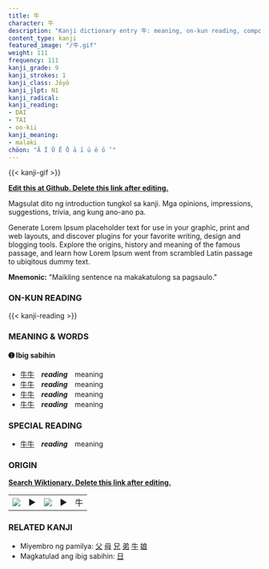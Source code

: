 ```yaml
---
title: 牛
character: 牛
description: "Kanji dictionary entry 牛: meaning, on-kun reading, compounds, origin, related kanji"
content_type: kanji
featured_image: "/牛.gif"
weight: 111
frequency: 111
kanji_grade: 9
kanji_strokes: 1
kanji_class: Jōyō
kanji_jlpt: N1
kanji_radical: 
kanji_reading: 
- DAI
- TAI
- oo-kii
kanji_meaning:
- malaki
chōon: "Ā Ī Ū Ē Ō ā ī ū ē ō ’"
---
```

[//]: # (Don't edit the line below. Kanji animated GIF code is automatically generated.)
{{< kanji-gif >}}

[//]: # (Edit below this line.)

**[Edit this at Github. Delete this link after editing.](https://github.com/tim0g/tim/tree/main/content/kanji/牛/index.md)**

Magsulat dito ng introduction tungkol sa kanji. Mga opinions, impressions, suggestions, trivia, ang kung ano-ano pa.

Generate Lorem Ipsum placeholder text for use in your graphic, print and web layouts, and discover plugins for your favorite writing, design and blogging tools. Explore the origins, history and meaning of the famous passage, and learn how Lorem Ipsum went from scrambled Latin passage to ubiqitous dummy text.
 
**Mnemonic:** "Maikling sentence na makakatulong sa pagsaulo."

### ON-KUN READING

[//]: # (Don't edit the line below. ON-KUN READING code is automatically generated.)
{{< kanji-reading >}}

### MEANING & WORDS

#### ➊ **Ibig sabihin**
  - [牛](../牛)[牛](../牛)　***reading***　meaning
  - [牛](../牛)[牛](../牛)　***reading***　meaning
  - [牛](../牛)[牛](../牛)　***reading***　meaning
  - [牛](../牛)[牛](../牛)　***reading***　meaning

### SPECIAL READING
  - [牛](../牛)[牛](../牛)　***reading***　meaning

### ORIGIN

**[Search Wiktionary. Delete this link after editing.](https://wiktionary.org/wiki/牛)**
<table class="kanji-table"><tr><td>
<img src="60px-牛-bronze.svg.png">
</td><td>▶</td><td>
<img src="60px-牛-oracle.svg.png">
</td><td>▶</td>
<td class="kanji-origin">牛</td>
</tr></table>

### RELATED KANJI
- Miyembro ng pamilya: [父](../父) [母](../母) [兄](../兄) [弟](../弟) [牛](../牛) [娘](../娘)
- Magkatulad ang ibig sabihin: [日](../日)
